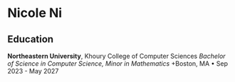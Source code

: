 # Nicole Ni

## Education
**Northeastern University**, Khoury College of Computer Sciences
*Bachelor of Science in Computer Science, Minor in Mathematics*
+Boston, MA • Sep 2023 - May 2027